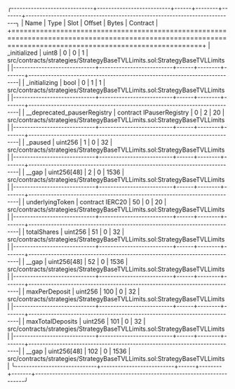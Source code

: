 
╭-----------------------------+--------------------------+------+--------+-------+--------------------------------------------------------------------------╮
| Name                        | Type                     | Slot | Offset | Bytes | Contract                                                                 |
+===========================================================================================================================================================+
| _initialized                | uint8                    | 0    | 0      | 1     | src/contracts/strategies/StrategyBaseTVLLimits.sol:StrategyBaseTVLLimits |
|-----------------------------+--------------------------+------+--------+-------+--------------------------------------------------------------------------|
| _initializing               | bool                     | 0    | 1      | 1     | src/contracts/strategies/StrategyBaseTVLLimits.sol:StrategyBaseTVLLimits |
|-----------------------------+--------------------------+------+--------+-------+--------------------------------------------------------------------------|
| __deprecated_pauserRegistry | contract IPauserRegistry | 0    | 2      | 20    | src/contracts/strategies/StrategyBaseTVLLimits.sol:StrategyBaseTVLLimits |
|-----------------------------+--------------------------+------+--------+-------+--------------------------------------------------------------------------|
| _paused                     | uint256                  | 1    | 0      | 32    | src/contracts/strategies/StrategyBaseTVLLimits.sol:StrategyBaseTVLLimits |
|-----------------------------+--------------------------+------+--------+-------+--------------------------------------------------------------------------|
| __gap                       | uint256[48]              | 2    | 0      | 1536  | src/contracts/strategies/StrategyBaseTVLLimits.sol:StrategyBaseTVLLimits |
|-----------------------------+--------------------------+------+--------+-------+--------------------------------------------------------------------------|
| underlyingToken             | contract IERC20          | 50   | 0      | 20    | src/contracts/strategies/StrategyBaseTVLLimits.sol:StrategyBaseTVLLimits |
|-----------------------------+--------------------------+------+--------+-------+--------------------------------------------------------------------------|
| totalShares                 | uint256                  | 51   | 0      | 32    | src/contracts/strategies/StrategyBaseTVLLimits.sol:StrategyBaseTVLLimits |
|-----------------------------+--------------------------+------+--------+-------+--------------------------------------------------------------------------|
| __gap                       | uint256[48]              | 52   | 0      | 1536  | src/contracts/strategies/StrategyBaseTVLLimits.sol:StrategyBaseTVLLimits |
|-----------------------------+--------------------------+------+--------+-------+--------------------------------------------------------------------------|
| maxPerDeposit               | uint256                  | 100  | 0      | 32    | src/contracts/strategies/StrategyBaseTVLLimits.sol:StrategyBaseTVLLimits |
|-----------------------------+--------------------------+------+--------+-------+--------------------------------------------------------------------------|
| maxTotalDeposits            | uint256                  | 101  | 0      | 32    | src/contracts/strategies/StrategyBaseTVLLimits.sol:StrategyBaseTVLLimits |
|-----------------------------+--------------------------+------+--------+-------+--------------------------------------------------------------------------|
| __gap                       | uint256[48]              | 102  | 0      | 1536  | src/contracts/strategies/StrategyBaseTVLLimits.sol:StrategyBaseTVLLimits |
╰-----------------------------+--------------------------+------+--------+-------+--------------------------------------------------------------------------╯


